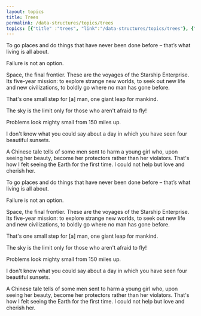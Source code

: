 ```yaml
---
layout: topics
title: Trees
permalink: /data-structures/topics/trees
topics: [{"title" :"trees", "link":"/data-structures/topics/trees"}, {"title":"graphs", "link":"/data-structures/topics/graphs"}]
---
```


To go places and do things that have never been done before – that’s what living is all about.

Failure is not an option.

Space, the final frontier. These are the voyages of the Starship Enterprise. Its five-year mission: to explore strange new worlds, to seek out new life and new civilizations, to boldly go where no man has gone before.

That's one small step for [a] man, one giant leap for mankind.

The sky is the limit only for those who aren't afraid to fly!

Problems look mighty small from 150 miles up.

I don't know what you could say about a day in which you have seen four beautiful sunsets.

A Chinese tale tells of some men sent to harm a young girl who, upon seeing her beauty, become her protectors rather than her violators. That's how I felt seeing the Earth for the first time. I could not help but love and cherish her.

To go places and do things that have never been done before – that’s what living is all about.

Failure is not an option.

Space, the final frontier. These are the voyages of the Starship Enterprise. Its five-year mission: to explore strange new worlds, to seek out new life and new civilizations, to boldly go where no man has gone before.

That's one small step for [a] man, one giant leap for mankind.

The sky is the limit only for those who aren't afraid to fly!

Problems look mighty small from 150 miles up.

I don't know what you could say about a day in which you have seen four beautiful sunsets.

A Chinese tale tells of some men sent to harm a young girl who, upon seeing her beauty, become her protectors rather than her violators. That's how I felt seeing the Earth for the first time. I could not help but love and cherish her.
